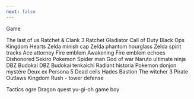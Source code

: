 ```yaml
---
next: false
---
```

Game


The last of us
Ratchet & Clank 3
Ratchet Gladiator
Call of Duty Black Ops
Kingdom Hearts
Zelda minish cap
Zelda phantom hourglass
Zelda spirit tracks
Ace attorney
Fire emblem Awakening
Fire emblem echoes
Dishonored
Sekiro
Pokemon
Spider man
God of war
Naruto ultimate ninja
DBZ Budokai
DBZ Budokai tenkaichi
Radiant historia
Pokemon donjon mystère
Deux ex
Persona 5
Dead cells
Hades
Bastion
The witcher 3
Pirate Outlaws
Kingdom Rush - tower defense

Tactics ogre
Dragon quest
yu-gi-oh game boy
